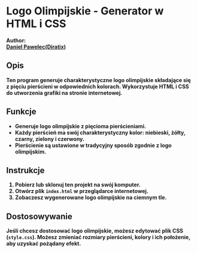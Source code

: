 # Logo Olimpijskie - Generator w HTML i CSS

<b> Author: <br/> <a href="https://github.com/Diratix" target="_blank">Daniel Pawelec(Diratix)<a/>

## Opis

Ten program generuje charakterystyczne logo olimpijskie składające się z pięciu pierścieni w odpowiednich kolorach. Wykorzystuje HTML i CSS do utworzenia grafiki na stronie internetowej.

## Funkcje

- Generuje logo olimpijskie z pięcioma pierścieniami.
- Każdy pierścień ma swój charakterystyczny kolor: niebieski, żółty, czarny, zielony i czerwony.
- Pierścienie są ustawione w tradycyjny sposób zgodnie z logo olimpijskim.

## Instrukcje

1. Pobierz lub sklonuj ten projekt na swój komputer.
2. Otwórz plik `index.html` w przeglądarce internetowej.
3. Zobaczesz wygenerowane logo olimpijskie na ciemnym tle.

## Dostosowywanie

Jeśli chcesz dostosować logo olimpijskie, możesz edytować plik CSS (`style.css`). Możesz zmieniać rozmiary pierścieni, kolory i ich położenie, aby uzyskać pożądany efekt.

